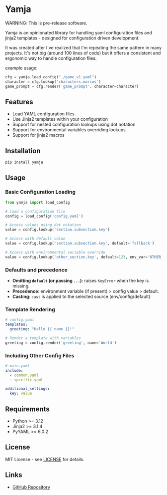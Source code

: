 # Yamja

WARNING: This is pre-release software.

Yamja is an opinionated library for handling yaml configuration files and jinja2 templates - designed for configuration driven development.

It was created after I've realized that I'm repeating the same pattern in many projects. It's not big (around 100 lines of code) but it offers a consistent and ergonomic way to handle configuration files.

example usage:
```python
cfg = yamja.load_config("./game_v1.yaml")
character = cfg.lookup('characters.marcus')
game_prompt = cfg.render('game_prompt', character=character)
```


## Features

- Load YAML configuration files
- Use Jinja2 templates within your configuration
- Support for nested configuration lookups using dot notation
- Support for environmental variables overriding lookups
- Support for jinja2 macros

## Installation

```bash
pip install yamja
```

## Usage

### Basic Configuration Loading

```python
from yamja import load_config

# Load a configuration file
config = load_config('config.yaml')

# Access values using dot notation
value = config.lookup('section.subsection.key')

# Access with default value
value = config.lookup('section.subsection.key', default='fallback')

# Access with environmental variable override
value = config.lookup('other_section.key', default=123, env_var='OTHER_KEY', cast=int)

```

### Defaults and precedence

- **Omitting `default` (or passing `...`)**: raises `KeyError` when the key is missing.
- **Precedence**: environment variable (if present) > config value > default.
- **Casting**: `cast` is applied to the selected source (env/config/default).

### Template Rendering

```yaml
# config.yaml
templates:
  greeting: "Hello {{ name }}!"
```

```python
# Render a template with variables
greeting = config.render('greeting', name='World')
```


### Including Other Config Files

```yaml
# main.yaml
include:
  - common.yaml
  - specific.yaml

additional_settings:
  key: value
```

## Requirements

- Python >= 3.12
- Jinja2 >= 3.1.4
- PyYAML >= 6.0.2

## License

MIT License - see [LICENSE](LICENSE) for details.

## Links

- [GitHub Repository](https://github.com/mobarski/yamja)

